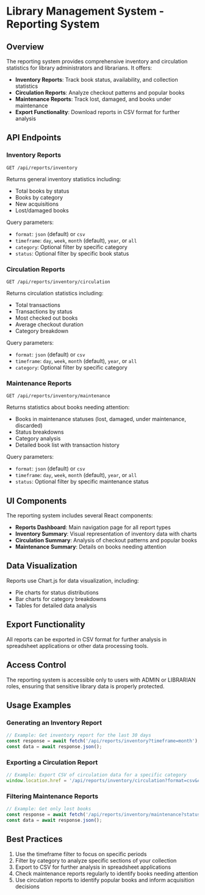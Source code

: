 # Library Management System - Reporting System

## Overview

The reporting system provides comprehensive inventory and circulation statistics for library administrators and librarians. It offers:

- **Inventory Reports**: Track book status, availability, and collection statistics
- **Circulation Reports**: Analyze checkout patterns and popular books
- **Maintenance Reports**: Track lost, damaged, and books under maintenance
- **Export Functionality**: Download reports in CSV format for further analysis

## API Endpoints

### Inventory Reports

```
GET /api/reports/inventory
```

Returns general inventory statistics including:
- Total books by status
- Books by category
- New acquisitions
- Lost/damaged books

Query parameters:
- `format`: `json` (default) or `csv`
- `timeframe`: `day`, `week`, `month` (default), `year`, or `all`
- `category`: Optional filter by specific category
- `status`: Optional filter by specific book status

### Circulation Reports

```
GET /api/reports/inventory/circulation
```

Returns circulation statistics including:
- Total transactions
- Transactions by status
- Most checked out books
- Average checkout duration
- Category breakdown

Query parameters:
- `format`: `json` (default) or `csv`
- `timeframe`: `day`, `week`, `month` (default), `year`, or `all`
- `category`: Optional filter by specific category

### Maintenance Reports

```
GET /api/reports/inventory/maintenance
```

Returns statistics about books needing attention:
- Books in maintenance statuses (lost, damaged, under maintenance, discarded)
- Status breakdowns
- Category analysis
- Detailed book list with transaction history

Query parameters:
- `format`: `json` (default) or `csv`
- `timeframe`: `day`, `week`, `month` (default), `year`, or `all`
- `status`: Optional filter by specific maintenance status

## UI Components

The reporting system includes several React components:

- **Reports Dashboard**: Main navigation page for all report types
- **Inventory Summary**: Visual representation of inventory data with charts
- **Circulation Summary**: Analysis of checkout patterns and popular books
- **Maintenance Summary**: Details on books needing attention

## Data Visualization

Reports use Chart.js for data visualization, including:
- Pie charts for status distributions
- Bar charts for category breakdowns
- Tables for detailed data analysis

## Export Functionality

All reports can be exported in CSV format for further analysis in spreadsheet applications or other data processing tools.

## Access Control

The reporting system is accessible only to users with ADMIN or LIBRARIAN roles, ensuring that sensitive library data is properly protected.

## Usage Examples

### Generating an Inventory Report

```typescript
// Example: Get inventory report for the last 30 days
const response = await fetch('/api/reports/inventory?timeframe=month');
const data = await response.json();
```

### Exporting a Circulation Report

```typescript
// Example: Export CSV of circulation data for a specific category
window.location.href = '/api/reports/inventory/circulation?format=csv&category=Fiction';
```

### Filtering Maintenance Reports

```typescript
// Example: Get only lost books
const response = await fetch('/api/reports/inventory/maintenance?status=LOST');
const data = await response.json();
```

## Best Practices

1. Use the timeframe filter to focus on specific periods
2. Filter by category to analyze specific sections of your collection
3. Export to CSV for further analysis in spreadsheet applications
4. Check maintenance reports regularly to identify books needing attention
5. Use circulation reports to identify popular books and inform acquisition decisions

